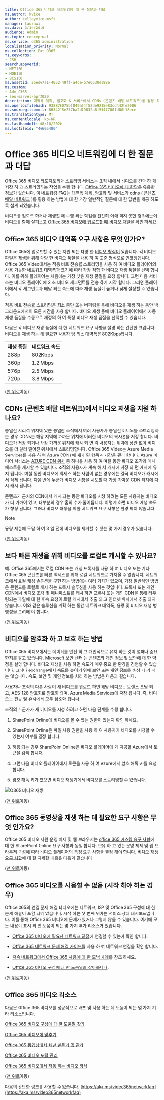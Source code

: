 ```yaml
---
title: Office 365 비디오 네트워킹에 대 한 질문과 대답
ms.author: kvice
author: kelleyvice-msft
manager: laurawi
ms.date: 3/14/2019
audience: Admin
ms.topic: conceptual
ms.service: o365-administration
localization_priority: Normal
ms.collection: Ent_O365
f1.keywords:
- CSH
search.appverid:
- MET150
- MOE150
- BCS160
ms.assetid: 2bed67a1-4052-49ff-a4ce-b7e6530eb98e
ms.custom:
- Adm_O365
- seo-marvel-apr2020
description: 대역폭 계획, 암호화 & 서비스에서 CDNs (콘텐츠 배달 네트워크)를 활용 하는 방법을 확인 하는 방법에 대 한 질문과 대답을 제공 합니다.
ms.openlocfilehash: 938876075bf849a94f52de9285e83cd442fe2006
ms.sourcegitcommit: 8634215e257ba2d49832a8f5947700fd00f18ece
ms.translationtype: MT
ms.contentlocale: ko-KR
ms.lasthandoff: 08/10/2020
ms.locfileid: "46605480"
---
```

# <a name="office-365-video-networking-frequently-asked-questions"></a>Office 365 비디오 네트워킹에 대 한 질문과 대답

Office 365 비디오 리포지토리와 스트리밍 서비스는 조직 내에서 비디오를 간단 하 게 저장 하 고 스트리밍하는 작업을 수행 합니다. [Office 365 비디오에 대 한](https://support.office.com/article/Find-help-about-Office-365-Video-b435f99a-f47e-4ebd-a946-f5c965844f50)많은 유용한 정보가 있습니다. 이 네트워킹 FAQ는 대역폭 계획, 암호화 및 서비스가 cdns ( [콘텐츠 배달 네트워크](content-delivery-networks.md) )를 활용 하는 방법에 대 한 가장 일반적인 질문에 대 한 답변을 제공 하도록 설계 되었습니다.
  
비디오를 업로드 하거나 재생할 때 수행 되는 작업을 완전히 이해 하지 못한 경우에는이 비디오를 함께 살펴보고 [Office 365 비디오에 업로드할 때 비디오 파일](https://www.youtube.com/watch?v=HXSZ0jYBKlM)을 확인 하세요.
  
## <a name="what-are-the-office-365-video-bandwidth-requirements"></a>Office 365 비디오 대역폭 요구 사항은 무엇 인가요?

Office 365에 업로드할 수 있는 지원 되는 다양 한 [비디오 형식이](https://support.office.com/article/dd1af01c-fd8e-4640-b17b-93ee02b9b817) 있습니다. 각 비디오 파일은 재생을 위해 다양 한 비디오 품질을 사용 하 여 표준 형식으로 인코딩됩니다. Office 365 Video에서는 적응 비트 전송률 스트리밍을 사용 하 여 비디오 플레이어의 사용 가능한 네트워크 대역폭과 크기에 따라 가장 적합 한 비디오 재생 품질을 선택 합니다. 이를 위해 플레이어는 처음에는 가장 낮은 재생 품질을 요청 합니다. 그런 다음 서비스는 비디오 플레이어에 2 초 비디오 세그먼트를 전송 하기 시작 합니다. 그러면 플레이어에서 각 세그먼트가 배달 되는 속도에 따라 재생 품질이 높거나 낮게 설정할 수 있습니다.
  
적응 비트 전송률 스트리밍은 최소 중단 또는 버퍼링을 통해 비디오를 재생 하는 동안 백그라운드에서이 모든 시간을 사용 합니다. 비디오 재생 중에 비디오 플레이어에서 자동 재생 품질을 수동으로 재정의 하 여 특정 비디오 재생 품질을 선택할 수 있습니다.
  
다음은 각 비디오 재생 품질에 대 한 네트워크 요구 사항을 설명 하는 간단한 표입니다. 비디오를 재생 하는 데 필요한 사용자 당 최소 대역폭은 802Kbps입니다.
  
|||
|:-----|:-----|
|**재생 품질** <br/> |**네트워크 속도** <br/> |
|288p  <br/> |802Kbps  <br/> |
|360p  <br/> |1.2 Mbps  <br/> |
|576p  <br/> |2.5 Mbps  <br/> |
|720p  <br/> |3.8 Mbps  <br/> |

([맨 위로](office-365-video-networking-faq.md)이동)
  
## <a name="how-do-content-delivery-networks-cdns-help-video-playback"></a>CDNs (콘텐츠 배달 네트워크)에서 비디오 재생을 지원 하나요?

동일한 지리적 위치에 있는 동일한 조직에서 여러 사용자가 동일한 비디오를 스트리밍하는 경우 CDNs는 해당 지역에 가까운 위치에 이러한 비디오의 복사본을 저장 합니다. 비디오가 저장 되거나 가장 가까운 위치에 캐시 되 면 각 사용자는 위치에 상관 없이 비디오를 더 멀리 떨어진 위치에서 스트리밍합니다. Office 365 Video는 Azure Media Services를 사용 하 여 Azure CDNs에 캐시 된 항목과 기간을 관리 합니다. Azure 미디어 서비스는 [AZURE CDN 위치](https://azure.microsoft.com/documentation/articles/cdn-pop-locations/) 중 하나를 사용 하 여 며칠 동안 비디오 조각과 매니페스트를 캐시할 수 있습니다. 조직의 사용자가 계속 해 서 캐시에 저장 되 면 캐시에 유지 됩니다. 며칠 동안 비디오에 액세스 하는 사람이 없는 경우에는 결국 비디오가 캐시에서 삭제 됩니다. 다음 번에 누군가 비디오 시청을 시도할 때 가장 가까운 CDN 위치에 다시 캐시 됩니다.
  
콘텐츠가 근처의 CDN에서 캐시 되는 동안 비디오를 시청 하려는 모든 사용자는 비디오가 더 가까이 있고, 대부분의 경우 홉의 수가 줄어듭니다. 이렇게 하면 비디오 재생 속도가 향상 됩니다. 그러나 비디오 재생을 위한 네트워크 요구 사항은 변경 되지 않습니다.
  
> [!NOTE]
> 용량 제한에 도달 하 여 3 일 전에 비디오를 제거할 수 있는 몇 가지 경우가 있습니다.
  
([맨 위로](office-365-video-networking-faq.md)이동)
  
## <a name="can-i-cache-the-videos-locally-for-faster-playback"></a>보다 빠른 재생을 위해 비디오를 로컬로 캐시할 수 있나요?

예. Office 365에서는 로컬 CDN 또는 캐싱 프록시를 사용 하 여 비디오 또는 기타 Office 365 콘텐츠를 빠른 액세스를 위해 로컬 네트워크로 가져올 수 없습니다. 네트워크에서 로컬 캐싱 솔루션을 구현 하는 방법에는 여러 가지가 있으며, 가장 일반적인 방법은 콘텐츠를 로컬로 캐시 하는 프록시 솔루션을 사용 하는 것입니다. 프록시 또는 개인 CDN에서 비디오 조각 및 매니페스트를 캐시 하면 프록시 또는 개인 CDN을 통해 라우팅되는 파일에 대 한 후속 요청이 로컬 캐시에서 추출 되 고 인터넷 위치에서 추출 되지 않습니다. 이와 같은 솔루션을 계획 하는 동안 네트워크 대역폭, 용량 및 비디오 재생 병행성을 고려해 야 합니다.
  
([맨 위로](office-365-video-networking-faq.md)이동)
  
## <a name="how-videos-are-encrypted-and-secured"></a>비디오를 암호화 하 고 보호 하는 방법

Office 365 비디오에서는 데이터를 안전 하 고 개인적으로 유지 하는 것이 얼마나 중요 한지를 알고 있습니다. [Microsoft 보안 센터](https://products.office.com/business/office-365-trust-center-welcome) 는 콘텐츠의 개인 정보 및 보안에 대 한 약정을 설명 합니다. 비디오 재생을 사용 하면 속도가 매우 중요 한 환경을 경험할 수 있습니다. 그러나 exchange에서 속도를 높이기 위해 보안 또는 개인 정보를 손상 시 키 지는 않습니다. 속도, 보안 및 개인 정보를 처리 하는 방법은 다음과 같습니다.
  
사용자나 조직의 다른 사람이 새 비디오를 업로드 하면 해당 비디오는 트랜스 코딩 되 고, AES-128 암호화로 암호화 되며, Azure Media Services에 저장 됩니다. 즉, 비디오는 전송 및 휴지에서 모두 암호화 됩니다.
  
조직의 누군가가 새 비디오를 시청 하려고 하면 다음 단계를 수행 합니다.
  
1. SharePoint Online에 비디오를 볼 수 있는 권한이 있는지 확인 하세요.

2. SharePoint Online은 파일 사용 권한을 사용 하 여 사용자가 비디오를 시청할 수 있는지 여부를 결정 합니다.

3. 허용 되는 경우 SharePoint Online은 비디오 플레이어에 게 제공할 Azure에서 토큰을 검색 합니다.

4. 그런 다음 비디오 플레이어에서 토큰을 사용 하 여 Azure에서 암호 해독 키를 요청 합니다.

5. 암호 해독 키가 있으면 비디오 재생기에서 비디오를 스트리밍할 수 있습니다.

![O365 비디오 재생](media/9d3c6e76-151d-48a3-a30e-ba8dd07db0b7.png)
  
([맨 위로](office-365-video-networking-faq.md)이동)
  
## <a name="what-are-the-requirements-to-playback-office-365-video"></a>Office 365 동영상을 재생 하는 데 필요한 요구 사항은 무엇 인가요?

Office 365 비디오 지원 운영 체제 및 웹 브라우저는 [office 365 시스템 요구 사항](https://support.office.com/article/Office-365-system-requirements-719254c0-2671-4648-9c84-c6a3d4f3be45)에 대 한 SharePoint Online 요구 사항과 동일 합니다. 보유 하 고 있는 운영 체제 및 웹 브라우저 구성에 따라 비디오 플레이어의 특정 요구 사항을 결정 해야 합니다. [비디오 재생 요구 사항](https://support.office.com/article/ca1cc1a9-a615-46e1-b6a3-40dbd99939a6)에 대 한 자세한 내용은 다음과 같습니다.
  
([맨 위로](office-365-video-networking-faq.md)이동)
  
## <a name="i-cant-get-office-365-video-to-work-where-should-i-start"></a>Office 365 비디오를 사용할 수 없음 (시작 해야 하는 경우)

Office 365의 연결 문제 해결 비디오에는 네트워크, ISP 및 Office 365 구성에 대 한 문제 해결이 포함 되어 있습니다. 시작 하는 첫 번째 위치는 서비스 상태 대시보드입니다. 이를 통해 Office 365 비디오에 문제가 있거나 그렇지 않을 수 있습니다. 여기에 모든 내용이 표시 되 면 도움이 되는 몇 가지 추가 리소스가 있습니다.
  
- [Office 365 비디오에 필요한 네트워크 끝점](https://support.office.com/article/Office-365-URLs-and-IP-address-ranges-8548a211-3fe7-47cb-abb1-355ea5aa88a2)에 연결할 수 있는지 확인 합니다.

- [Office 365 네트워크 문제 해결 가이드](https://support.office.com/article/Office-365-performance-tuning-and-troubleshooting-Admin-and-IT-Pro-1492cb94-bd62-43e6-b8d0-2a61ed88ebae)를 사용 하 여 네트워크 연결을 확인 합니다.

- [저속 네트워크에서 Office 365 사용에 대 한 모범 사례](https://support.office.com/article/Best-practices-for-using-Office-365-on-a-slow-network-fd16c8d2-4799-4c39-8fd7-045f06640166)를 참조 하세요.

- [Office 365 비디오 구성에 대 한 도움말을 찾아봅니다](https://support.office.com/article/Find-help-about-Office-365-Video-b435f99a-f47e-4ebd-a946-f5c965844f50).

([맨 위로](office-365-video-networking-faq.md)이동)
  
## <a name="office-365-video-resources"></a>Office 365 비디오 리소스

다음은 Office 365 비디오를 성공적으로 배포 및 사용 하는 데 도움이 되는 몇 가지 기타 리소스입니다.
  
[Office 365 비디오 구성에 대 한 도움말 찾기](https://support.office.com/article/Find-help-about-Office-365-Video-b435f99a-f47e-4ebd-a946-f5c965844f50)
  
[Office 365 비디오에 맞추기](https://support.office.com/article/Meet-Office-365-Video-ca1cc1a9-a615-46e1-b6a3-40dbd99939a6)
  
[Office 365 동영상에서 채널 만들기 및 관리](https://support.office.com/article/Create-and-manage-a-channel-in-Office-365-Video-1fede4cc-13c0-435a-b585-e7fbf1c83bb2)
  
[Office 365 비디오 포털 관리](https://support.office.com/article/Manage-your-Office-365-Video-portal-c059465b-eba9-44e1-b8c7-8ff7793ff5da)
  
[Office 365 비디오에서 작동 하는 비디오 형식](https://support.office.com/article/Video-formats-that-work-in-Office-365-Video-dd1af01c-fd8e-4640-b17b-93ee02b9b817)
  
([맨 위로](office-365-video-networking-faq.md)이동)
  
다음의 간단한 링크를 사용할 수 있습니다. [https://aka.ms/video365networkfaq](https://aka.ms/video365networkfaq)
